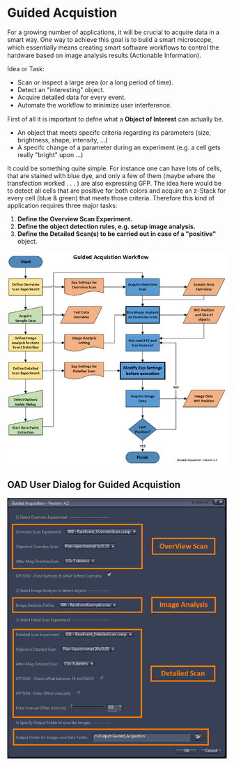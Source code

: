# Guided Acquistion

For a growing number of applications, it will be crucial to acquire data in a smart
way. One way to achieve this goal is to build a smart microscope, which essentially
means creating smart software workﬂows to control the hardware based on image analysis
results (Actionable Information).

Idea or Task:

* Scan or inspect a large area (or a long period of time).
* Detect an "interesting" object.
* Acquire detailed data for every event.
* Automate the workﬂow to minimize user interference.

First of all it is important to defne what a **Object of Interest** can actually be.

* An object that meets specifc criteria regarding its parameters (size, brightness,
shape, intensity, ...)
* A specifc change of a parameter during an experiment (e.g. a cell gets really
"bright" upon ...)

It could be something quite simple. For instance one can have lots of cells, that are
stained with blue dye, and only a few of them (maybe where the transfection worked
. . . ) are also expressing GFP. The idea here would be to detect all cells that are positive
for both colors and acquire an z-Stack for every cell (blue & green) that meets those
criteria. Therefore this kind of application requires three major tasks:

1. **Define the Overview Scan Experiment.**
2. **Define the object detection rules, e.g. setup image analysis.**
3. **Define the Detailed Scan(s) to be carried out in case of a "positive"**
object.

![Guided_Acquisition_WorkFlow](/images/Guided_Acquisition_WorkFlow.png)

## OAD User Dialog for Guided Acquistion

![Guided_Acquisition_WorkFlow Dialog](/images/Guided_Acquisition_Dialog_anno.png)
